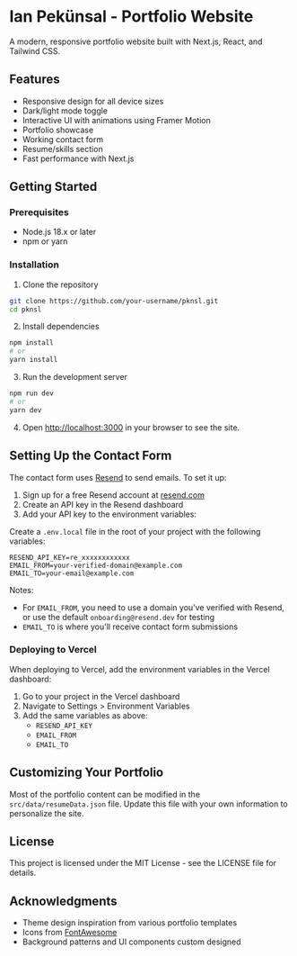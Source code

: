 # Ian Pekünsal - Portfolio Website

A modern, responsive portfolio website built with Next.js, React, and Tailwind CSS.

## Features

- Responsive design for all device sizes
- Dark/light mode toggle
- Interactive UI with animations using Framer Motion
- Portfolio showcase
- Working contact form
- Resume/skills section
- Fast performance with Next.js

## Getting Started

### Prerequisites

- Node.js 18.x or later
- npm or yarn

### Installation

1. Clone the repository

```bash
git clone https://github.com/your-username/pknsl.git
cd pknsl
```

2. Install dependencies

```bash
npm install
# or
yarn install
```

3. Run the development server

```bash
npm run dev
# or
yarn dev
```

4. Open [http://localhost:3000](http://localhost:3000) in your browser to see the site.

## Setting Up the Contact Form

The contact form uses [Resend](https://resend.com) to send emails. To set it up:

1. Sign up for a free Resend account at [resend.com](https://resend.com)
2. Create an API key in the Resend dashboard
3. Add your API key to the environment variables:

Create a `.env.local` file in the root of your project with the following variables:

```
RESEND_API_KEY=re_xxxxxxxxxxxx
EMAIL_FROM=your-verified-domain@example.com
EMAIL_TO=your-email@example.com
```

Notes:

- For `EMAIL_FROM`, you need to use a domain you've verified with Resend, or use the default `onboarding@resend.dev` for testing
- `EMAIL_TO` is where you'll receive contact form submissions

### Deploying to Vercel

When deploying to Vercel, add the environment variables in the Vercel dashboard:

1. Go to your project in the Vercel dashboard
2. Navigate to Settings > Environment Variables
3. Add the same variables as above:
   - `RESEND_API_KEY`
   - `EMAIL_FROM`
   - `EMAIL_TO`

## Customizing Your Portfolio

Most of the portfolio content can be modified in the `src/data/resumeData.json` file. Update this file with your own information to personalize the site.

## License

This project is licensed under the MIT License - see the LICENSE file for details.

## Acknowledgments

- Theme design inspiration from various portfolio templates
- Icons from [FontAwesome](https://fontawesome.com)
- Background patterns and UI components custom designed
